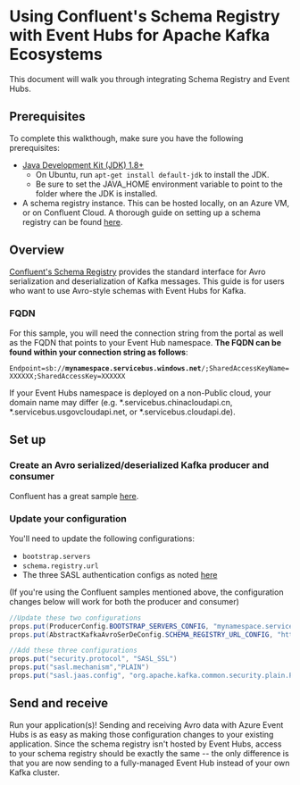 # Using Confluent's Schema Registry with Event Hubs for Apache Kafka Ecosystems

This document will walk you through integrating Schema Registry and Event Hubs.

## Prerequisites

To complete this walkthough, make sure you have the following prerequisites:

* [Java Development Kit (JDK) 1.8+](http://www.oracle.com/technetwork/java/javase/downloads/index.html)
    * On Ubuntu, run `apt-get install default-jdk` to install the JDK.
    * Be sure to set the JAVA_HOME environment variable to point to the folder where the JDK is installed.
* A schema registry instance. This can be hosted locally, on an Azure VM, or on Confluent Cloud. A thorough guide on setting up a schema registry can be found [here](https://docs.confluent.io/current/schema-registry/docs/schema_registry_tutorial.html).

## Overview

[Confluent's Schema Registry](https://docs.confluent.io/current/schema-registry/docs/index.html) provides the standard interface for Avro serialization and deserialization of Kafka messages. This guide is for users who want to use Avro-style schemas with Event Hubs for Kafka. 

### FQDN

For this sample, you will need the connection string from the portal as well as the FQDN that points to your Event Hub namespace. **The FQDN can be found within your connection string as follows**:

`Endpoint=sb://`**`mynamespace.servicebus.windows.net`**`/;SharedAccessKeyName=XXXXXX;SharedAccessKey=XXXXXX`

If your Event Hubs namespace is deployed on a non-Public cloud, your domain name may differ (e.g. \*.servicebus.chinacloudapi.cn, \*.servicebus.usgovcloudapi.net, or \*.servicebus.cloudapi.de).

## Set up

### Create an Avro serialized/deserialized Kafka producer and consumer

Confluent has a great sample [here](https://github.com/confluentinc/examples/tree/5.1.2-post/clients/avro).

### Update your configuration

You'll need to update the following configurations:

* `bootstrap.servers`
* `schema.registry.url`
* The three SASL authentication configs as noted [here]()

(If you're using the Confluent samples mentioned above, the configuration changes below will work for both the producer and consumer)

```java
//Update these two configurations
props.put(ProducerConfig.BOOTSTRAP_SERVERS_CONFIG, "mynamespace.servicebus.windows.net:9092");
props.put(AbstractKafkaAvroSerDeConfig.SCHEMA_REGISTRY_URL_CONFIG, "http://<YOUR.SCHEMA.REGISTRY.IP.ADDRESS>:8081");

//Add these three configurations
props.put("security.protocol", "SASL_SSL")
props.put("sasl.mechanism","PLAIN")
props.put("sasl.jaas.config", "org.apache.kafka.common.security.plain.PlainLoginModule required username=\"$ConnectionString\" password=\"Endpoint=sb://mynamespace.servicebus.windows.net/;SharedAccessKeyName=XXXXXX;SharedAccessKey=XXXXXX\");
```

## Send and receive

Run your application(s)! Sending and receiving Avro data with Azure Event Hubs is as easy as making those configuration changes to your existing application. Since the schema registry isn't hosted by Event Hubs, access to your schema registry should be  exactly the same -- the only difference is that you are now sending to a fully-managed Event Hub instead of your own Kafka cluster.
